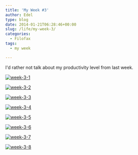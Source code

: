 ```yaml
---
title: 'My Week #3'
author: Edel
type: blog
date: 2014-01-21T06:28:46+00:00
slug: /life/my-week-3/
categories:
  - Filofax
tags:
  - my week

---
```

I'd rather not talk about my productivity level from last week.

[<img src="http://scattered.me/wp-content/uploads/2014/01/week-3-1.png" alt="week-3-1" class="img-responsive" />][1]

[<img src="http://scattered.me/wp-content/uploads/2014/01/week-3-2.png" alt="week-3-2" class="img-responsive" />][2]

[<img src="http://scattered.me/wp-content/uploads/2014/01/week-3-3.png" alt="week-3-3" class="img-responsive" />][3]

[<img src="http://scattered.me/wp-content/uploads/2014/01/week-3-4.png" alt="week-3-4" class="img-responsive" />][4]

[<img src="http://scattered.me/wp-content/uploads/2014/01/week-3-5.png" alt="week-3-5" class="img-responsive" />][5]

[<img src="http://scattered.me/wp-content/uploads/2014/01/week-3-6.png" alt="week-3-6" class="img-responsive" />][6]

[<img src="http://scattered.me/wp-content/uploads/2014/01/week-3-7.png" alt="week-3-7" class="img-responsive" />][7]

[<img src="http://scattered.me/wp-content/uploads/2014/01/week-3-8.png" alt="week-3-8" class="img-responsive" />][8]




 [1]: http://scattered.me/wp-content/uploads/2014/01/week-3-1.png
 [2]: http://scattered.me/wp-content/uploads/2014/01/week-3-2.png
 [3]: http://scattered.me/wp-content/uploads/2014/01/week-3-3.png
 [4]: http://scattered.me/wp-content/uploads/2014/01/week-3-4.png
 [5]: http://scattered.me/wp-content/uploads/2014/01/week-3-5.png
 [6]: http://scattered.me/wp-content/uploads/2014/01/week-3-6.png
 [7]: http://scattered.me/wp-content/uploads/2014/01/week-3-7.png
 [8]: http://scattered.me/wp-content/uploads/2014/01/week-3-8.png
